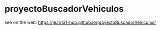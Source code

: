 # proyectoBuscadorVehiculos
see on the web: https://jean131-hub.github.io/proyectoBuscadorVehiculos/

